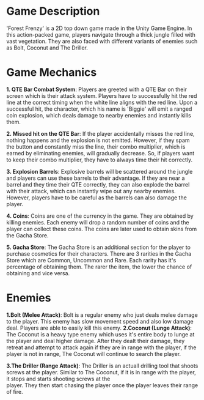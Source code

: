 # Game Description
'Forest Frenzy' is a 2D top down game made in the Unity Game Engine. In this action-packed game, players navigate through a thick jungle filled with vast vegetation. They are also faced with different variants
of enemies such as Bolt, Coconut and The Driller. 

# Game Mechanics
**1. QTE Bar Combat System**: Players are greeted with a QTE Bar on their screen which is their attack system. Players have to successfully hit the red line at the correct timing when the white line aligns with the 
                              red line. Upon a successful hit, the character, which his name is 'Biggie' will emit a ranged coin explosion, which deals damage to nearby enemies and instantly kills them.

**2. Missed hit on the QTE Bar**: If the player accidentally misses the red line, nothing happens and the explosion is not emitted. However, if they spam the button and constantly miss the line, their combo 
                                  multiplier, which is earned by eliminating enemies, will gradually decrease. So, if players want to keep their combo multiplier, they have to always time their hit correctly.

**3. Explosion Barrels**: Explosive barrels will be scattered around the jungle and players can use these barrels to their advantage. If they are near a barrel and they time their QTE correctly, they can also 
                          explode the barrel with their attack, which can instantly wipe out any nearby enemies. However, players have to be careful as the barrels can also damage the player.

**4. Coins**: Coins are one of the currency in the game. They are obtained by killing enemies. Each enemy will drop a random number of coins and the player can collect these coins. The coins are later used to obtain
              skins from the Gacha Store.

**5. Gacha Store**: The Gacha Store is an additional section for the player to purchase cosmetics for their characters. There are 3 rarities in the Gacha Store which are Common, Uncommon and Rare. Each rarity has 
                    it's percentage of obtaining them. The rarer the item, the lower the chance of obtaining and vice versa.

# Enemies

**1.Bolt (Melee Attack)**: Bolt is a regular enemy who just deals melee damage to the player. This enemy has slow movement speed and also low damage deal. Players are able to easily kill this enemy.
**2.Coconut (Lunge Attack)**: The Coconut is a heavy type enemy which uses it's entire body to lunge at the player and deal higher damage. After they dealt their damage, they retreat and attempt to attack again
                              if they are in range with the player, if the player is not in range, The Coconut will continue to search the player.

**3.The Driller (Range Attack)**: The Driller is an actuall drilling tool that shoots screws at the player. Similar to The Coconut, if it is in range with the player, it stops and starts shooting screws at the     
                                  player. They then start chasing the player once the player leaves their range of fire.
